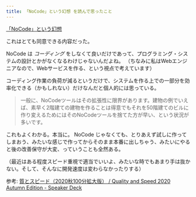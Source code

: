 ```yaml
---
title: 「NoCode」という幻想 を読んで思ったこと
---
```


[「NoCode」という幻想](https://note.com/jumpei_ikegami/n/n10e7cbe2e764)

これはとても同意できる内容だった。

NoCode は *コーディング* をしなくて良いだけであって、プログラミング・システムの設計とかがなくなるわけじゃないんだよね。
（ちなみに私はWebエンジニアなので、Webサービスを作る、という視点で考えています）

コーディング作業の負荷が減るというだけで、システムを作る上での一部分を効率化できる（かもしれない）だけなんだと個人的には思っている。


> 一般に、NoCodeツールはその拡張性に限界があります。建物の例でいえば、素早く2階建ての建物を作ることは得意でもそれを50階建てのビルに作り変えるためにはそのNoCodeツールを捨てた方が早い、という状況が多いです。

これもよくわかる。本当に。
NoCode じゃなくても、とりあえず試しに作ってしまおう、みたいな感じで作ってからそのまま本番に出しちゃう、みたいにやると後の改善保守が大変、っていうことも全然ある。

（最近はある程度スピード重視で適当でいいよ、みたいな時でもあまり手は抜かない。そして、そんなに開発速度は変わらなかったりする）


参考: [質とスピード（2020秋100分拡大版） / Quality and Speed 2020 Autumn Edition - Speaker Deck](https://speakerdeck.com/twada/quality-and-speed-2020-autumn-edition)
